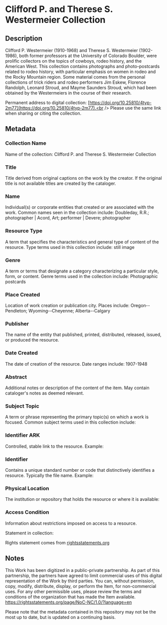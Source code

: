 # Clifford P. and Therese S. Westermeier Collection

## Description
Clifford P. Westermeier (1910-1968) and Therese S. Westermeier (1902-1986), both former professors at the University of Colorado Boulder, were prolific collectors on the topics of cowboys, rodeo history, and the American West. This collection contains photographs and photo-postcards related to rodeo history, with particular emphasis on women in rodeo and the Rocky Mountain region. Some material comes from the personal collections of trick riders and rodeo performers Jim Eskew, Florence Randolph, Leonard Stroud, and Mayme Saunders Stroud, which had been obtained by the Westermeiers in the course of their research. 

Permanent address to digital collection: [https://doi.org/10.25810/4typ-2m77](https://doi.org/10.25810/4typ-2m77).<br /> 
Please use the same link when sharing or citing the collection.

## Metadata
### Collection Name
Name of the collection: Clifford P. and Therese S. Westermeier Collection

### Title
Title derived from original captions on the work by the creator. If the original title is not available titles are created by the cataloger.

### Name
Individual(s) or corporate entities that created or are associated with the work. Common names seen in the collection include: Doubleday, R.R.; photographer | Acord, Art; performer | Devere; photographer    

### Resource Type
A term that specifies the characteristics and general type of content of the resource. Type terms used in this collection include: still image 

### Genre
A term or terms that designate a category characterizing a particular style, form, or content. Genre terms used in the collection include: Photographic postcards

### Place Created
Location of work creation or publication city. Places include: Oregon--Pendleton; Wyoming--Cheyenne; Alberta--Calgary 

### Publisher
The name of the entity that published, printed, distributed, released, issued, or produced the resource.

### Date Created
The date of creation of the resource. Date ranges include: 1907-1948

### Abstract
Additional notes or description of the content of the item. May contain cataloger's notes as deemed relevant.

### Subject Topic
A term or phrase representing the primary topic(s) on which a work is focused. Common subject terms used in this collection include:
### Identifier ARK
Controlled, stable link to the resource. Example:
### Identifier
Contains a unique standard number or code that distinctively identifies a resource. Typically the file name. Example:


### Physical Location
The institution or repository that holds the resource or where it is available:

### Access Condition
Information about restrictions imposed on access to a resource.

Statement in collection:

Rights statement comes from [rightsstatements.org](https://rightsstatements.org/page/1.0/?language=en)


## Notes
This Work has been digitized in a public-private partnership. As part of this partnership, the partners have agreed to limit commercial uses of this digital representation of the Work by third parties. You can, without permission, copy, modify, distribute, display, or perform the Item, for non-commercial uses. For any other permissible uses, please review the terms and conditions of the organization that has made the Item available. https://rightsstatements.org/page/NoC-NC/1.0/?language=en

Please note that the metadata contained in this repository may not be the most up to date, but is updated on a continuing basis.
